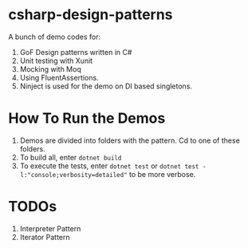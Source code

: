 # csharp-design-patterns
A bunch of demo codes for:
1. GoF Design patterns written in C#
2. Unit testing with Xunit
3. Mocking with Moq
4. Using FluentAssertions.
5. Ninject is used for the demo on DI based singletons.

# How To Run the Demos
1. Demos are divided into folders with the pattern. Cd to one of these folders.
2. To build all, enter `dotnet build`
3. To execute the tests, enter `dotnet test` or `dotnet test -l:"console;verbosity=detailed"` to be more verbose.



# TODOs
1. Interpreter Pattern
2. Iterator Pattern
